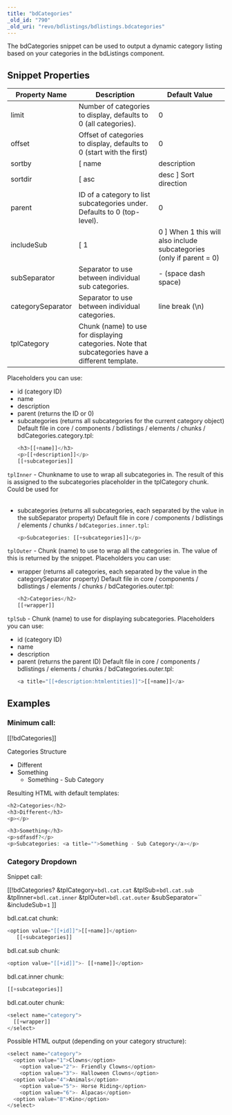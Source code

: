 ```yaml
---
title: "bdCategories"
_old_id: "790"
_old_uri: "revo/bdlistings/bdlistings.bdcategories"
---
```


The bdCategories snippet can be used to output a dynamic category listing based on your categories in the bdListings component.

## Snippet Properties

| Property Name     | Description                                                                                       | Default Value                                                         |
| ----------------- | ------------------------------------------------------------------------------------------------- | --------------------------------------------------------------------- |
| limit             | Number of categories to display, defaults to 0 (all categories).                                  | 0                                                                     |
| offset            | Offset of categories to display, defaults to 0 (start with the first)                             | 0                                                                     |
| sortby            | \[ name                                                                                           | description                                                           | parent | sortorder \] Field to sort on. | sortorder |
| sortdir           | \[ asc                                                                                            | desc \] Sort direction                                                | asc    |
| parent            | ID of a category to list subcategories under. Defaults to 0 (top-level).                          | 0                                                                     |
| includeSub        | \[ 1                                                                                              | 0 \] When 1 this will also include subcategories (only if parent = 0) | 1      |
| subSeparator      | Separator to use between individual sub categories.                                               | - (space dash space)                                                  |
| categorySeparator | Separator to use between individual categories.                                                   | line break (\\n)                                                      |
| tplCategory       | Chunk (name) to use for displaying categories. Note that subcategories have a different template. |

Placeholders you can use: 

- id (category ID)
- name
- description
- parent (returns the ID or 0)
- subcategories (returns all subcategories for the current category object) 
  Default file in core / components / bdlistings / elements / chunks / bdCategories.category.tpl: 
  ``` php 
  <h3>[[+name]]</h3>
  <p>[[+description]]</p>
  [[+subcategories]]
  ``` 
`tplInner` - Chunkname to use to wrap all subcategories in. The result of this is assigned to the subcategories placeholder in the tplCategory chunk. Could be used for <optgroup>s or some extra markup distinguishing subcategories. 
Placeholders you can use: 
- subcategories (returns all subcategories, each separated by the value in the subSeparator property) 
  Default file in core / components / bdlistings / elements / chunks / `bdCategories.inner.tpl`: 
  ``` php 
  <p>Subcategories: [[+subcategories]]</p>
  ```
  
`tplOuter` - Chunk (name) to use to wrap all the categories in. The value of this is returned by the snippet. 
Placeholders you can use: 
- wrapper (returns all categories, each separated by the value in the categorySeparator property) 
  Default file in core / components / bdlistings / elements / chunks / bdCategories.outer.tpl: 
  ``` php 
  <h2>Categories</h2>
  [[+wrapper]]
  ```
`tplSub` - Chunk (name) to use for displaying subcategories. 
Placeholders you can use: 
- id (category ID)
- name
- description
- parent (returns the parent ID) 
  Default file in core / components / bdlistings / elements / chunks / bdCategories.outer.tpl: 
  ``` php 
  <a title="[[+description:htmlentities]]">[[+name]]</a>
  ```

## Examples

### Minimum call:

\[\[!bdCategories\]\]

Categories Structure

- Different
- Something 
  - Something - Sub Category

Resulting HTML with default templates:

``` php 
<h2>Categories</h2>
<h3>Different</h3>
<p></p>

<h3>Something</h3>
<p>sdfasdf?</p>
<p>Subcategories: <a title="">Something - Sub Category</a></p>
```

### Category Dropdown

Snippet call:

\[\[!bdCategories? &tplCategory=`bdl.cat.cat` &tplSub=`bdl.cat.sub` &tplInner=`bdl.cat.inner` &tplOuter=`bdl.cat.outer` &subSeparator=`` &includeSub=`1` \]\]

bdl.cat.cat chunk:

``` php 
<option value="[[+id]]">[[+name]]</option>
   [[+subcategories]]
```

bdl.cat.sub chunk:

``` php 
<option value="[[+id]]">- [[+name]]</option>
```

bdl.cat.inner chunk:

``` php 
[[+subcategories]]
```

bdl.cat.outer chunk:

``` php 
<select name="category"> 
  [[+wrapper]]
</select>
```

Possible HTML output (depending on your category structure):

``` php 
<select name="category">
  <option value="1">Clowns</option>
    <option value="2">- Friendly Clowns</option>
    <option value="3">- Halloween Clowns</option>
  <option value="4">Animals</option>
    <option value="5">- Horse Riding</option>
    <option value="6">- Alpacas</option>
  <option value="8">Kino</option>
</select>
```
